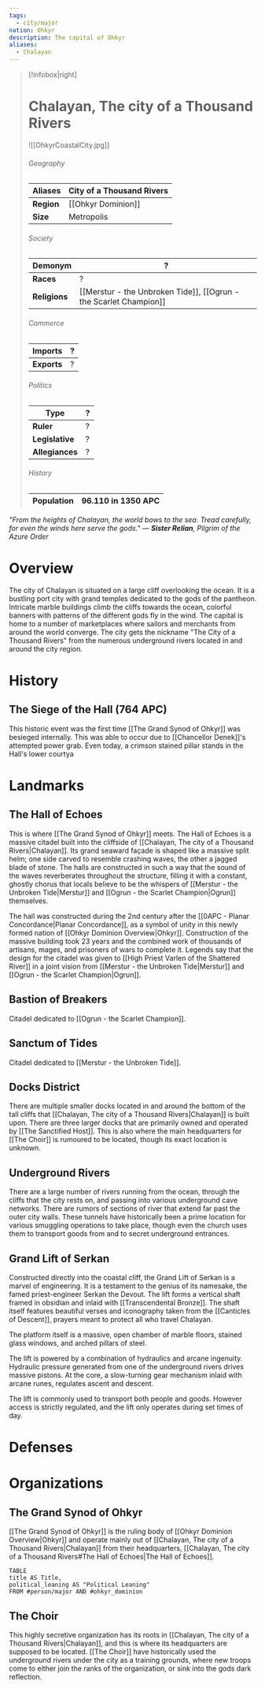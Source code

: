 ```yaml
---
tags:
  - city/major
nation: Ohkyr
description: The capital of Ohkyr
aliases:
  - Chalayan
---
```

> [!infobox|right]
> # Chalayan, The city of a Thousand Rivers
> ![[OhkyrCoastalCity.jpg]]
> ###### Geography
> | **Aliases** | City of a Thousand Rivers |
> | - | - |
> | **Region** | [[Ohkyr Dominion]] |
> | **Size** | Metropolis |
> ###### Society
> | **Demonym** | ? |
> | - | - |
> | **Races** | ? |
> | **Religions** | [[Merstur - the Unbroken Tide]], [[Ogrun - the Scarlet Champion]] |
> ###### Commerce
> | **Imports** | ? |
> | - | - |
> | **Exports** | ? |
> ###### Politics
> | **Type** | ? |
> | - | - |
> | **Ruler** | ? |
> | **Legislative** | ? |
> | **Allegiances** | ? |
> ###### History
> | **Population** | 96.110 in 1350 APC |
> | - | - |

*"From the heights of Chalayan, the world bows to the sea. Tread carefully, for even the winds here serve the gods."
— **Sister Relian**, Pilgrim of the Azure Order*
# Overview
The city of Chalayan is situated on a large cliff overlooking the ocean. It is a bustling port city with grand temples dedicated to the gods of the pantheon. Intricate marble buildings climb the cliffs towards the ocean, colorful banners with patterns of the different gods fly in the wind. The capital is home to a number of marketplaces where sailors and merchants from around the world converge. The city gets the nickname "The City of a Thousand Rivers" from the numerous underground rivers located in and around the city region.
# History
## The Siege of the Hall (764 APC)
This historic event was the first time [[The Grand Synod of Ohkyr]] was besieged internally. This was able to occur due to [[Chancellor Denek]]'s attempted power grab. Even today, a crimson stained pillar stands in the Hall's lower courtya
# Landmarks
## The Hall of Echoes
This is where [[The Grand Synod of Ohkyr]] meets. The Hall of Echoes is a massive citadel built into the cliffside of [[Chalayan, The city of a Thousand Rivers|Chalayan]]. Its grand seaward façade is shaped like a massive split helm; one side carved to resemble crashing waves, the other a jagged blade of stone. The halls are constructed in such a way that the sound of the waves reverberates throughout the structure, filling it with a constant, ghostly chorus that locals believe to be the whispers of [[Merstur - the Unbroken Tide|Merstur]] and [[Ogrun - the Scarlet Champion|Ogrun]] themselves.

The hall was constructed during the 2nd century after the [[0APC - Planar Concordance|Planar Concordance]], as a symbol of unity in this newly formed nation of [[Ohkyr Dominion Overview|Ohkyr]]. Construction of the massive building took 23 years and the combined work of thousands of artisans, mages, and prisoners of wars to complete it. Legends say that the design for the citadel was given to [[High Priest Varlen of the Shattered River]] in a joint vision from [[Merstur - the Unbroken Tide|Merstur]] and [[Ogrun - the Scarlet Champion|Ogrun]].
## Bastion of Breakers
Citadel dedicated to [[Ogrun - the Scarlet Champion]].
## Sanctum of Tides
Citadel dedicated to [[Merstur - the Unbroken Tide]].
## Docks District
There are multiple smaller docks located in and around the bottom of the tall cliffs that [[Chalayan, The city of a Thousand Rivers|Chalayan]] is built upon. There are three larger docks that are primarily owned and operated by [[The Sanctified Host]]. This is also where the main headquarters for [[The Choir]] is rumoured to be located, though its exact location is unknown.
## Underground Rivers
There are a large number of rivers running from the ocean, through the cliffs that the city rests on, and passing into various underground cave networks. There are rumors of sections of river that extend far past the outer city walls. These tunnels have historically been a prime location for various smuggling operations to take place, though even the church uses them to transport goods from and to secret underground entrances.
## Grand Lift of Serkan
Constructed directly into the coastal cliff, the Grand Lift of Serkan is a marvel of engineering. It is a testament to the genius of its namesake, the famed priest-engineer Serkan the Devout. The lift forms a vertical shaft framed in obsidian and inlaid with [[Transcendental Bronze]]. The shaft itself features beautiful verses and iconography taken from the [[Canticles of Descent]], prayers meant to protect all who travel Chalayan.

The platform itself is a massive, open chamber of marble floors, stained glass windows, and arched pillars of steel.

The lift is powered by a combination of hydraulics and arcane ingenuity. Hydraulic pressure generated from one of the underground rivers drives massive pistons. At the core, a slow-turning gear mechanism inlaid with arcane runes, regulates ascent and descent.

The lift is commonly used to transport both people and goods. However access is strictly regulated, and the lift only operates during set times of day.
# Defenses
# Organizations
## The Grand Synod of Ohkyr
[[The Grand Synod of Ohkyr]] is the ruling body of [[Ohkyr Dominion Overview|Ohkyr]] and operate mainly out of [[Chalayan, The city of a Thousand Rivers|Chalayan]] from their headquarters, [[Chalayan, The city of a Thousand Rivers#The Hall of Echoes|The Hall of Echoes]].
```dataview
TABLE
title AS Title,
political_leaning AS "Political Leaning"
FROM #person/major AND #ohkyr_dominion 
```
## The Choir
This highly secretive organization has its roots in [[Chalayan, The city of a Thousand Rivers|Chalayan]], and this is where its headquarters are supposed to be located. [[The Choir]] have historically used the underground rivers under the city as a training grounds, where new troops come to either join the ranks of the organization, or sink into the gods dark reflection.